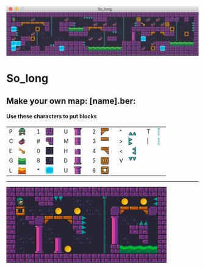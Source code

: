 <img src="frames/Screen Shot 2021-07-06 at 7.28.13 PM.png">
 
# So_long

## Make your own map: [name].ber:
#### Use these characters to put blocks


<table>
 <tr><td> P </td><td><img src="frames/spr_character_down.png" align="center" width="20px" height="20px" ></td><td></td><td> 1 </td><td><img src="frames/wall.png" align="center" width="20px" height="20px" ></td><td></td><td> U </td><td><img src="frames/column_up.png" align="center" width="20px" height="20px" ></td><td></td><td> 2 </td><td><img src=frames/wooden_block.png align="center" width="20px" height="20px" ></td><td></td><td> ^ </td><td><img src="frames/tooth_down.png" align="center" width="20px" height="20px" ><td></td><td> T </td><td><img src="frames/chain_up.png" align="center" width="20px" height="20px" ></td></tr>
 
 <tr><td> C </td><td><img src="frames/cherry3.png" align="center" width="20px" height="20px"></td><td>  </td><td> # </td><td><img src="frames/wall_destroed1.png" align="center" width="20px" height="20px" ></td><td>  </td><td> M </td><td><img src="frames/column_middle.png" align="center" width="20px" height="20px" ><td></td><td> 3 </td><td><img src=frames/wooden_block2.png align="center" width="20px" height="20px" ></td></td><td></td><td> > </td><td><img src="frames/tooth_left.png" align="center" width="20px" height="20px" ></td><td></td><td> | </td><td><img src="frames/chain.png" align="center" width="20px" height="20px" ></td></tr>
 
 <tr><td> E </td><td><img src="frames/key.png" align="center" width="20px" height="20px"></td><td>  </td><td> 0 </td><td><img src="frames/floor3.png" align="center" width="20px" height="20px"> </td><td>  </td><td> H </td><td><img src="frames/column_half.png" align="center" width="20px" height="20px" ></td><td></td><td> 4 </td><td><img src=frames/wooden_block1.png align="center" width="20px" height="20px" ></td><td></td><td> < </td><td><img src="frames/tooth_right.png" align="center" width="20px" height="20px" ></td></tr>
 
 <tr><td> G </td><td><img src="frames/grass.png" align="center" width="20px" height="20px"> </td><td>  </td><td> 8 </td><td><img src="frames/floor4.png" align="center" width="20px" height="20px"> </td><td>  </td><td> D </td><td><img src="frames/column_down.png" align="center" width="20px" height="20px" ></td><td></td><td> 5 </td><td><img src=frames/wooden_block4.png align="center" width="20px" height="20px" ></td><td></td><td> V </td><td><img src="frames/tooth_up.png" align="center" width="20px" height="20px" ></td></tr>
 
 <tr><td> L </td><td><img src="frames/lavad.png" align="center" width="20px" height="20px"> </td><td>  </td><td>  *</td><td><img src="frames/ice.png" align="center" width="20px" height="20px"> </td><td></td><td> U </td><td><img src="frames/column_up.png" align="center" width="20px" height="20px" ></td><td></td><td> 6 </td><td><img src=frames/wooden_block3.png align="center" width="20px" height="20px" ></td></tr>
</table>

___
 
<img src="frames/simple.gif" width="420px">
